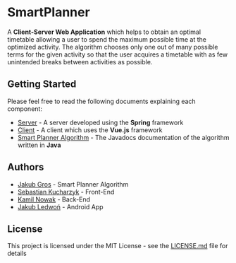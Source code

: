 # SmartPlanner

A **Client-Server Web Application** which helps to obtain an optimal timetable allowing a user to spend the maximum possible time at the optimized activity. The algorithm chooses only one out of many possible terms for the given activity so that the user acquires a timetable with as few unintended breaks between activities as possible.

## Getting Started

Please feel free to read the following documents explaining each component:

* [Server](WebServer/README.md) - A server developed using the **Spring** framework
* [Client](WebClient/README.md) - A client which uses the **Vue.js** framework
* [Smart Planner Algorithm](Back-end/Backend%20documentation.pdf) - The Javadocs documentation of the algorithm written in **Java**

## Authors

* [Jakub Gros](https://github.com/jakubgros) - Smart Planner Algorithm
* [Sebastian Kucharzyk](https://github.com/kucharzyk-sebastian) - Front-End
* [Kamil Nowak](https://github.com/nowakkamil) - Back-End
* [Jakub Ledwoń](https://github.com/Leedwon) - Android App

## License

This project is licensed under the MIT License - see the [LICENSE.md](LICENSE.md) file for details
